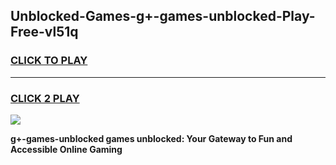 
## Unblocked-Games-g+-games-unblocked-Play-Free-vl51q
<h3>
<a href="https://premium76.site?title=g+-games-unblocked&ref=18A1">CLICK TO PLAY</a></h3>
<hr>

<h3>
<a href="https://premium76.site?title=g+-games-unblocked&ref=18A1">CLICK 2 PLAY</a>
  
</h3>

<a href="https://premium76.site?title=g+-games-unblocked&ref=18A1"><img src="https://clearcache.store/games.png"></a>


**g+-games-unblocked games unblocked: Your Gateway to Fun and Accessible Online Gaming**
